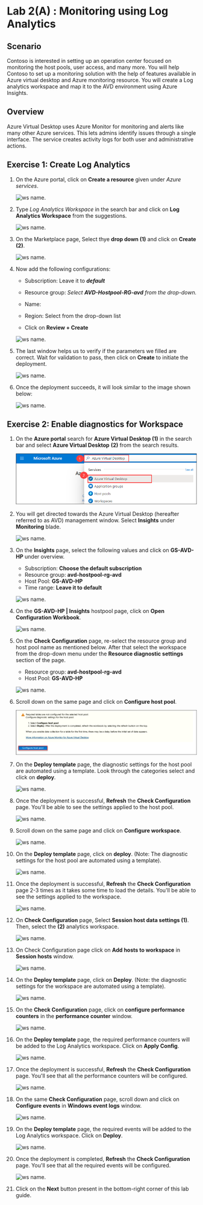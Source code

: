 # Lab 2(A) : Monitoring using Log Analytics


## **Scenario**

Contoso is interested in setting up an operation center focused on monitoring the host pools, user access, and many more. You will help Contoso to set up a  monitoring solution with the help of features available in Azure virtual desktop and Azure monitoring resource. You will create a Log analytics workspace and map it to the AVD environment using Azure Insights.

## **Overview**

Azure Virtual Desktop uses Azure Monitor for monitoring and alerts like many other Azure services. This lets admins identify issues through a single interface. The service creates activity logs for both user and administrative actions.

## Exercise 1: Create Log Analytics

1. On the Azure portal, click on **Create a resource** given under *Azure services*.

   ![ws name.](media/wiw.png)

1. Type *Log Analytics Workspace* in the search bar and click on **Log Analytics Workspace** from the suggestions.

   ![ws name.](media/wiw1.png)

1. On the Marketplace page, Select thye **drop down (1)**  and click on **Create (2)**.

   ![ws name.](media/savd1.jpg)

1. Now add the following configurations:

   - Subscription: Leave it to ***default***
  
   - Resource group: *Select **AVD-Hostpool-RG-avd** from the drop-down.*
  
   - Name: **<inject key="Log Analytics Workspace Name	" />**
  
   - Region: Select **<inject key="Region" enableCopy="false"/>** from the drop-down list
  
   - Click on **Review + Create**

   ![ws name.](media-1/Ex2-task1-step4.png)

1. The last window helps us to verify if the parameters we filled are correct. Wait for validation to pass, then click on **Create** to initiate the deployment.

   ![ws name.](media-1/Ex2-task1-step5.png)

1. Once the deployment succeeds, it will look similar to the image shown below:

   ![ws name.](media-1/Ex2-task1-step6.png)
   

## Exercise 2: Enable diagnostics for Workspace
 
1. On the **Azure portal** search for **Azure Virtual Desktop (1)** in the search bar and select **Azure Virtual Desktop** **(2)** from the search results.

   ![ws name.](media/avd1.png) 

1. You will get directed towards the Azure Virtual Desktop (hereafter referred to as AVD) management window. Select **Insights** under **Monitoring** blade.

   ![ws name.](media-2/Lab2(a)-ex2-step2.png)
   
1. On the **Insights** page, select the following values and click on **GS-AVD-HP** under overview.
   
   - Subscription: **Choose the default subscription**
   - Resource group: **avd-hostpool-rg-avd**
   - Host Pool: **GS-AVD-HP**
   - Time range: **Leave it to default**

   ![ws name.](media-2/Lab2(a)-ex2-step3.png)
   
1. On the **GS-AVD-HP | Insights** hostpool page, click on **Open Configuration Workbook**. 

   ![ws name.](media-2/Lab2(a)-ex2-step4.png)

1. On the **Check Configuration** page, re-select the resource group and host pool name as mentioned below. After that select the **<inject key="Log Analytics Workspace Name" enableCopy="false" />** workspace from the drop-down menu under the **Resource diagnostic settings** section of the page. 

   - Resource group: **avd-hostpool-rg-avd**
   - Host Pool: **GS-AVD-HP**

   ![ws name.](media-2/checkconfiguration.png)
   
1. Scroll down on the same page and click on **Configure host pool**.

    ![ws name.](media-2/Lab2(A)-1.png)
   
1. On the **Deploy template** page, the diagnostic settings for the host pool are automated using a template. Look through the categories select and click on **deploy**.

   ![ws name.](media-2/Lab2(a)-ex2-step7.png)
   
1. Once the deployment is successful, **Refresh** the **Check Configuration** page. You'll be able to see the settings applied to the host pool.

   ![ws name.](media-2/wvd.png)
   
1. Scroll down on the same page and click on **Configure workspace**.

   ![ws name.](media/lab2a-config-ws.png)
   
1. On the **Deploy template** page, click on **deploy**. (Note: The diagnostic settings for the host pool are automated using a template).

   ![ws name.](media-2/Lab2(a)-ex2-step10.png) 

1. Once the deployment is successful, **Refresh** the **Check Configuration** page 2-3 times as it takes some time to load the details. You'll be able to see the settings applied to the workspace.

   ![ws name.](media/lab2a-config-ws-result.png)
   
1. On **Check Configuration** page, Select **Session host data settings (1)**. Then, select the **<inject key="Log Analytics Workspace Name	" /> (2)** analytics workspace.

   ![ws name.](media-2/datasettings.png)
   
1. On Check Configuration page click on **Add hosts to workspace** in **Session hosts** window.

   ![ws name.](media-2/Lab2(a)-ex2-step13.png)
   
1. On the **Deploy template** page, click on **Deploy**. (Note: the diagnostic settings for the workspace are automated using a template).

   ![ws name.](media/monu2.png)
   
1. On the **Check Configuration** page, click on **configure performance counters** in the **performance counter** window.

   ![ws name.](media/mon14-new.png)
   
1. On the **Deploy template** page, the required performance counters will be added to the Log Analytics workspace. Click on **Apply Config**.

   ![ws name.](media/mon15.png)
   
1. Once the deployment is successful, **Refresh** the **Check Configuration** page. You'll see that all the performance counters will be configured.

   ![ws name.](media/2avd24.png)
   
1. On the same **Check Configuration** page, scroll down and click on **Configure events** in **Windows event logs** window.

   ![ws name.](media/mon17.png)
   
1. On the **Deploy template** page, the required events will be added to the Log Analytics workspace. Click on **Deploy**.

   ![ws name.](media/mon18.png)
   
1. Once the deployment is completed, **Refresh** the **Check Configuration** page. You'll see that all the required events will be configured.
   
   ![ws name.](media/mon19.png)
   
1. Click on the **Next** button present in the bottom-right corner of this lab guide.

 
